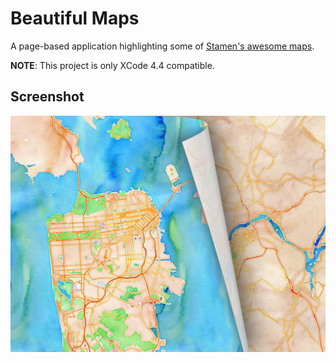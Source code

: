 Beautiful Maps
==============

A page-based application highlighting some of [Stamen's awesome maps](http://maps.stamen.com).

**NOTE**: This project is only XCode 4.4 compatible.


Screenshot
----------

![](https://github.com/zachwill/beautiful_maps/raw/master/Beautiful%20Maps/screenshot.jpg)
